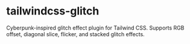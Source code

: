 # tailwindcss-glitch
Cyberpunk-inspired glitch effect plugin for Tailwind CSS. Supports RGB offset, diagonal slice, flicker, and stacked glitch effects.

